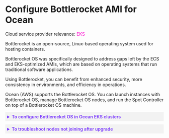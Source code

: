 <meta name="robots" content="noindex">

# Configure Bottlerocket AMI for Ocean

Cloud service provider relevance: <font color="#FC01CC">EKS</font>

Bottlerocket is an open-source, Linux-based operating system used for hosting containers.

Bottlerocket OS was specifically designed to address gaps left by the ECS and EKS-optimized AMIs, which are based on operating systems that run traditional software applications.

Using Bottlerocket, you can benefit from enhanced security, more consistency in environments, and efficiency in operations.

Ocean (AWS) supports the Bottlerocket OS. You can launch instances with Bottlerocket OS, manage Bottlerocket OS nodes, and run the Spot Controller on top of a Bottlerocket OS machine.

<details style="background:#f2f2f2; padding:6px; margin:10px 0px 0px 0px">
   <summary markdown="span" style="color:#7632FE; font-weight:600">To configure Bottlerocket OS in Ocean EKS clusters</summary>
 
   <div style="padding-left:16px">

1. You need The latest Bottlerocket AMI ID for your EKS cluster version and region. You can retrieve the AMI ID with the AWS CLI or the AWS Management Console. 

    * Run this command via AWS CLI (Replace 1.26 with your EKS cluster version and region code with your EKS region):

      `aws ssm get-parameter –name /aws/service/bottlerocket/aws-k8s-1.26/x86_64/latest/image_id –region region-code –query “Parameter.Value” –output text`

2. User Data script: Bottlerocket OS uses a TOML-formatted configuration file as User Data. This includes the configuration of the EKS cluster.  

   * Run this command to generate the configuration file with the relevant cluster config, including the API endpoint and base64-encoded certificate authority. Replace the region code with your EKS region and cluster name with your EKS cluster name. The user-data.toml file will contain the User Data script.
    
     `eksctl get cluster –region region-code –name cluster-name -o json \ | jq –raw-output ‘.[] | “[settings.kubernetes]\napi-server = \”” + .Endpoint + “\”\ncluster-certificate =\”” + .CertificateAuthority.Data + “\”\ncluster-name = \”cluster-name\””‘ > user-data.toml`

3. On your required virtual node groups:

    1. Insert Bottlerocket AMI ID.
    2. Copy the user-data.toml file content and paste it to the userData field in the Spot API.
  
   <br> 

    <img width="856" src="https://github.com/user-attachments/assets/1a485578-e36c-4fdf-8d92-c75119c499e3" />


   </div>
</details>

<details style="background:#f2f2f2; padding:6px; margin:10px 0px 0px 0px">
   <summary markdown="span" style="color:#7632FE; font-weight:600">To troubleshoot nodes not joining after upgrade</summary>
 
   <div style="padding-left:16px">


If you configured Bottlerocket AMI correctly but nodes are still not joining the cluster, you might need to update the aws-auth ConfigMap.
 <br> 
1. Run this command to edit the ConfigMap:

`kubectl edit configmap aws-auth -n kube-system -o yaml > aws-auth.yaml`

2. Add the necessary permissions for the new node IAM role:

   * ⁠groups:
     - system:bootstrappers
     - system:nodes
     
     `rolearn: arn:aws:iam::YOUR-AWS-ACCOUNT-ID:role/YOUR-NODE-IAM-ROLE
  username: system:node:`

3. Save changes and apply the updated ConfigMap:

   `kubectl apply -f aws-auth.yaml`

4. Verify that the nodes have joined.

   `kubectl get nodes`
 
Refer to this [Spot blog](https://spot.io/blog/run-container-optimized-eks-clusters-with-ocean-and-bottlerocket-os/) for reference and further information:

 </div>
</details>






